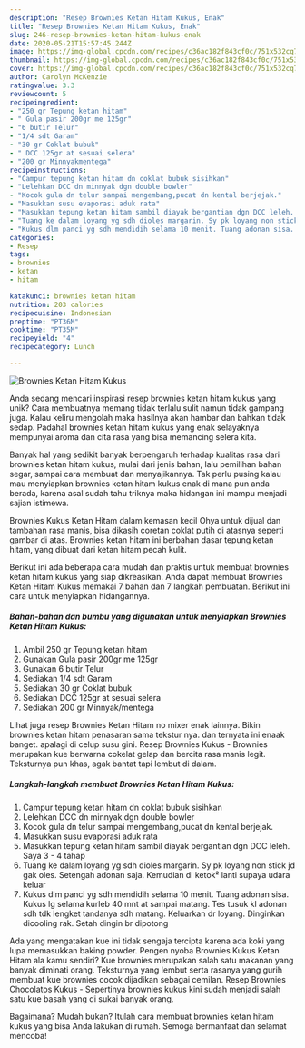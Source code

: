 ```yaml
---
description: "Resep Brownies Ketan Hitam Kukus, Enak"
title: "Resep Brownies Ketan Hitam Kukus, Enak"
slug: 246-resep-brownies-ketan-hitam-kukus-enak
date: 2020-05-21T15:57:45.244Z
image: https://img-global.cpcdn.com/recipes/c36ac182f843cf0c/751x532cq70/brownies-ketan-hitam-kukus-foto-resep-utama.jpg
thumbnail: https://img-global.cpcdn.com/recipes/c36ac182f843cf0c/751x532cq70/brownies-ketan-hitam-kukus-foto-resep-utama.jpg
cover: https://img-global.cpcdn.com/recipes/c36ac182f843cf0c/751x532cq70/brownies-ketan-hitam-kukus-foto-resep-utama.jpg
author: Carolyn McKenzie
ratingvalue: 3.3
reviewcount: 5
recipeingredient:
- "250 gr Tepung ketan hitam"
- " Gula pasir 200gr me 125gr"
- "6 butir Telur"
- "1/4 sdt Garam"
- "30 gr Coklat bubuk"
- " DCC 125gr at sesuai selera"
- "200 gr Minnyakmentega"
recipeinstructions:
- "Campur tepung ketan hitam dn coklat bubuk sisihkan"
- "Lelehkan DCC dn minnyak dgn double bowler"
- "Kocok gula dn telur sampai mengembang,pucat dn kental berjejak."
- "Masukkan susu evaporasi aduk rata"
- "Masukkan tepung ketan hitam sambil diayak bergantian dgn DCC leleh. Saya 3 - 4 tahap"
- "Tuang ke dalam loyang yg sdh dioles margarin. Sy pk loyang non stick jd gak oles. Setengah adonan saja. Kemudian di ketok² lanti supaya udara keluar"
- "Kukus dlm panci yg sdh mendidih selama 10 menit. Tuang adonan sisa. Kukus lg selama kurleb 40 mnt at sampai matang. Tes tusuk kl adonan sdh tdk lengket tandanya sdh matang. Keluarkan dr loyang. Dinginkan dicooling rak. Setah dingin br dipotong"
categories:
- Resep
tags:
- brownies
- ketan
- hitam

katakunci: brownies ketan hitam 
nutrition: 203 calories
recipecuisine: Indonesian
preptime: "PT36M"
cooktime: "PT35M"
recipeyield: "4"
recipecategory: Lunch

---
```



![Brownies Ketan Hitam Kukus](https://img-global.cpcdn.com/recipes/c36ac182f843cf0c/751x532cq70/brownies-ketan-hitam-kukus-foto-resep-utama.jpg)

Anda sedang mencari inspirasi resep brownies ketan hitam kukus yang unik? Cara membuatnya memang tidak terlalu sulit namun tidak gampang juga. Kalau keliru mengolah maka hasilnya akan hambar dan bahkan tidak sedap. Padahal brownies ketan hitam kukus yang enak selayaknya mempunyai aroma dan cita rasa yang bisa memancing selera kita.

Banyak hal yang sedikit banyak berpengaruh terhadap kualitas rasa dari brownies ketan hitam kukus, mulai dari jenis bahan, lalu pemilihan bahan segar, sampai cara membuat dan menyajikannya. Tak perlu pusing kalau mau menyiapkan brownies ketan hitam kukus enak di mana pun anda berada, karena asal sudah tahu triknya maka hidangan ini mampu menjadi sajian istimewa.

Brownies Kukus Ketan Hitam dalam kemasan kecil Ohya untuk dijual dan tambahan rasa manis, bisa dikasih coretan coklat putih di atasnya seperti gambar di atas. Brownies ketan hitam ini berbahan dasar tepung ketan hitam, yang dibuat dari ketan hitam pecah kulit.


Berikut ini ada beberapa cara mudah dan praktis untuk membuat brownies ketan hitam kukus yang siap dikreasikan. Anda dapat membuat Brownies Ketan Hitam Kukus memakai 7 bahan dan 7 langkah pembuatan. Berikut ini cara untuk menyiapkan hidangannya.

<!--inarticleads1-->

##### Bahan-bahan dan bumbu yang digunakan untuk menyiapkan Brownies Ketan Hitam Kukus:

1. Ambil 250 gr Tepung ketan hitam
1. Gunakan  Gula pasir 200gr me 125gr
1. Gunakan 6 butir Telur
1. Sediakan 1/4 sdt Garam
1. Sediakan 30 gr Coklat bubuk
1. Sediakan  DCC 125gr at sesuai selera
1. Sediakan 200 gr Minnyak/mentega


Lihat juga resep Brownies Ketan Hitam no mixer enak lainnya. Bikin brownies ketan hitam penasaran sama tekstur nya. dan ternyata ini enaak banget. apalagi di celup susu gini. Resep Brownies Kukus - Brownies merupakan kue berwarna cokelat gelap dan bercita rasa manis legit. Teksturnya pun khas, agak bantat tapi lembut di dalam. 

<!--inarticleads2-->

##### Langkah-langkah membuat Brownies Ketan Hitam Kukus:

1. Campur tepung ketan hitam dn coklat bubuk sisihkan
1. Lelehkan DCC dn minnyak dgn double bowler
1. Kocok gula dn telur sampai mengembang,pucat dn kental berjejak.
1. Masukkan susu evaporasi aduk rata
1. Masukkan tepung ketan hitam sambil diayak bergantian dgn DCC leleh. Saya 3 - 4 tahap
1. Tuang ke dalam loyang yg sdh dioles margarin. Sy pk loyang non stick jd gak oles. Setengah adonan saja. Kemudian di ketok² lanti supaya udara keluar
1. Kukus dlm panci yg sdh mendidih selama 10 menit. Tuang adonan sisa. Kukus lg selama kurleb 40 mnt at sampai matang. Tes tusuk kl adonan sdh tdk lengket tandanya sdh matang. Keluarkan dr loyang. Dinginkan dicooling rak. Setah dingin br dipotong


Ada yang mengatakan kue ini tidak sengaja tercipta karena ada koki yang lupa memasukkan baking powder. Pengen nyoba Brownies Kukus Ketan Hitam ala kamu sendiri? Kue brownies merupakan salah satu makanan yang banyak diminati orang. Teksturnya yang lembut serta rasanya yang gurih membuat kue brownies cocok dijadikan sebagai cemilan. Resep Brownies Chocolatos Kukus - Sepertinya brownies kukus kini sudah menjadi salah satu kue basah yang di sukai banyak orang. 

Bagaimana? Mudah bukan? Itulah cara membuat brownies ketan hitam kukus yang bisa Anda lakukan di rumah. Semoga bermanfaat dan selamat mencoba!
